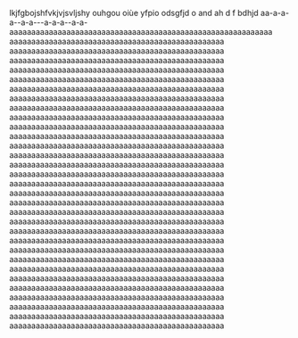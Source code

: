 lkjfgbojshfvkjvjsvljshy ouhgou oiùe yfpio odsgfjd o and ah d f bdhjd aa-a-a-a--a-a---a-a-a--a-a-aaaaaaaaaaaaaaaaaaaaaaaaaaaaaaaaaaaaaaaaaaaaaaaaaaaaaaaaaaaa
aaaaaaaaaaaaaaaaaaaaaaaaaaaaaaaaaaaaaaaaaaaaaaaaa
aaaaaaaaaaaaaaaaaaaaaaaaaaaaaaaaaaaaaaaaaaaaaaaaa
aaaaaaaaaaaaaaaaaaaaaaaaaaaaaaaaaaaaaaaaaaaaaaaaa
aaaaaaaaaaaaaaaaaaaaaaaaaaaaaaaaaaaaaaaaaaaaaaaaa
aaaaaaaaaaaaaaaaaaaaaaaaaaaaaaaaaaaaaaaaaaaaaaaaa
aaaaaaaaaaaaaaaaaaaaaaaaaaaaaaaaaaaaaaaaaaaaaaaaa
aaaaaaaaaaaaaaaaaaaaaaaaaaaaaaaaaaaaaaaaaaaaaaaaa
aaaaaaaaaaaaaaaaaaaaaaaaaaaaaaaaaaaaaaaaaaaaaaaaa
aaaaaaaaaaaaaaaaaaaaaaaaaaaaaaaaaaaaaaaaaaaaaaaaa
aaaaaaaaaaaaaaaaaaaaaaaaaaaaaaaaaaaaaaaaaaaaaaaaa
aaaaaaaaaaaaaaaaaaaaaaaaaaaaaaaaaaaaaaaaaaaaaaaaa
aaaaaaaaaaaaaaaaaaaaaaaaaaaaaaaaaaaaaaaaaaaaaaaaa
aaaaaaaaaaaaaaaaaaaaaaaaaaaaaaaaaaaaaaaaaaaaaaaaa
aaaaaaaaaaaaaaaaaaaaaaaaaaaaaaaaaaaaaaaaaaaaaaaaa
aaaaaaaaaaaaaaaaaaaaaaaaaaaaaaaaaaaaaaaaaaaaaaaaa
aaaaaaaaaaaaaaaaaaaaaaaaaaaaaaaaaaaaaaaaaaaaaaaaa
aaaaaaaaaaaaaaaaaaaaaaaaaaaaaaaaaaaaaaaaaaaaaaaaa
aaaaaaaaaaaaaaaaaaaaaaaaaaaaaaaaaaaaaaaaaaaaaaaaa
aaaaaaaaaaaaaaaaaaaaaaaaaaaaaaaaaaaaaaaaaaaaaaaaa
aaaaaaaaaaaaaaaaaaaaaaaaaaaaaaaaaaaaaaaaaaaaaaaaa
aaaaaaaaaaaaaaaaaaaaaaaaaaaaaaaaaaaaaaaaaaaaaaaaa
aaaaaaaaaaaaaaaaaaaaaaaaaaaaaaaaaaaaaaaaaaaaaaaaa
aaaaaaaaaaaaaaaaaaaaaaaaaaaaaaaaaaaaaaaaaaaaaaaaa
aaaaaaaaaaaaaaaaaaaaaaaaaaaaaaaaaaaaaaaaaaaaaaaaa
aaaaaaaaaaaaaaaaaaaaaaaaaaaaaaaaaaaaaaaaaaaaaaaaa
aaaaaaaaaaaaaaaaaaaaaaaaaaaaaaaaaaaaaaaaaaaaaaaaa
aaaaaaaaaaaaaaaaaaaaaaaaaaaaaaaaaaaaaaaaaaaaaaaaa
aaaaaaaaaaaaaaaaaaaaaaaaaaaaaaaaaaaaaaaaaaaaaaaaa
aaaaaaaaaaaaaaaaaaaaaaaaaaaaaaaaaaaaaaaaaaaaaaaaa
aaaaaaaaaaaaaaaaaaaaaaaaaaaaaaaaaaaaaaaaaaaaaaaaa
aaaaaaaaaaaaaaaaaaaaaaaaaaaaaaaaaaaaaaaaaaaaaaaaa
